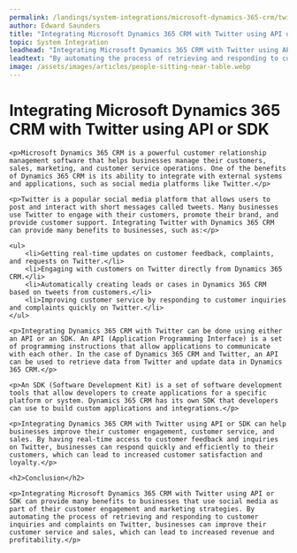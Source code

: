 ```yaml
---
permalink: /landings/system-integrations/microsoft-dynamics-365-crm/twitter
author: Edward Saunders
title: "Integrating Microsoft Dynamics 365 CRM with Twitter using API or SDK"
topic: System Integration
leadhead: "Integrating Microsoft Dynamics 365 CRM with Twitter using API or SDK can provide many benefits to businesses that use social media as part of their customer engagement and marketing strategies"
leadtext: "By automating the process of retrieving and responding to customer inquiries and complaints on Twitter, businesses can improve their customer service and sales, which can lead to increased revenue and profitability."
image: /assets/images/articles/people-sitting-near-table.webp
---
```

<div class="arttext">	<h1>Integrating Microsoft Dynamics 365 CRM with Twitter using API or SDK</h1>
	
	<p>Microsoft Dynamics 365 CRM is a powerful customer relationship management software that helps businesses manage their customers, sales, marketing, and customer service operations. One of the benefits of Dynamics 365 CRM is its ability to integrate with external systems and applications, such as social media platforms like Twitter.</p>

	<p>Twitter is a popular social media platform that allows users to post and interact with short messages called tweets. Many businesses use Twitter to engage with their customers, promote their brand, and provide customer support. Integrating Twitter with Dynamics 365 CRM can provide many benefits to businesses, such as:</p>

	<ul>
		<li>Getting real-time updates on customer feedback, complaints, and requests on Twitter.</li>
		<li>Engaging with customers on Twitter directly from Dynamics 365 CRM.</li>
		<li>Automatically creating leads or cases in Dynamics 365 CRM based on tweets from customers.</li>
		<li>Improving customer service by responding to customer inquiries and complaints quickly on Twitter.</li>
	</ul>

	<p>Integrating Dynamics 365 CRM with Twitter can be done using either an API or an SDK. An API (Application Programming Interface) is a set of programming instructions that allow applications to communicate with each other. In the case of Dynamics 365 CRM and Twitter, an API can be used to retrieve data from Twitter and update data in Dynamics 365 CRM.</p>

	<p>An SDK (Software Development Kit) is a set of software development tools that allow developers to create applications for a specific platform or system. Dynamics 365 CRM has its own SDK that developers can use to build custom applications and integrations.</p>

	<p>Integrating Dynamics 365 CRM with Twitter using API or SDK can help businesses improve their customer engagement, customer service, and sales. By having real-time access to customer feedback and inquiries on Twitter, businesses can respond quickly and efficiently to their customers, which can lead to increased customer satisfaction and loyalty.</p>

	<h2>Conclusion</h2>

	<p>Integrating Microsoft Dynamics 365 CRM with Twitter using API or SDK can provide many benefits to businesses that use social media as part of their customer engagement and marketing strategies. By automating the process of retrieving and responding to customer inquiries and complaints on Twitter, businesses can improve their customer service and sales, which can lead to increased revenue and profitability.</p>

</div>